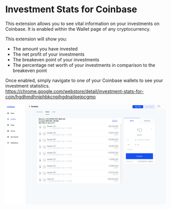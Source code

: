 # Investment Stats for Coinbase
This extension allows you to see vital information on your investments on Coinbase. It is enabled within the Wallet page of any cryptocurrency.

This extension will show you:
- The amount you have invested
- The net profit of your investments
- The breakeven point of your investments
- The percentage net worth of your investments in comparison to the breakeven point

Once enabled, simply navigate to one of your Coinbase wallets to see your investment statistics.
https://chrome.google.com/webstore/detail/investment-stats-for-coin/hgdhmdhnjphbkcnpihgdnajlpejpcgmo

![Example Image](screenshot-1.png)
